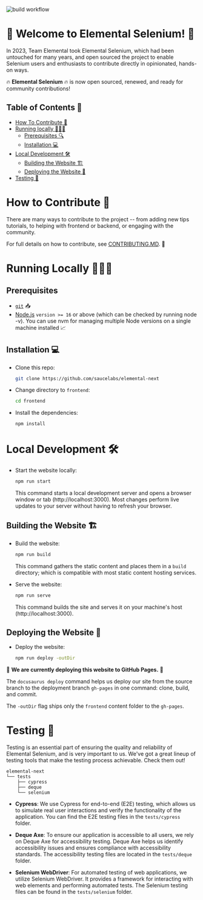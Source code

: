 ![build workflow](https://github.com/saucelabs/elemental-next/actions/workflows/test-build.yml/badge.svg)

# 🎉 Welcome to Elemental Selenium! 🚀

In 2023, Team Elemental took Elemental Selenium, which had been untouched for many years, and open sourced the project to enable Selenium users and enthusiasts to contribute directly in opinionated, hands-on ways.

🔥 **Elemental Selenium** 🔥 is now open sourced, renewed, and ready for community contributions!


## Table of Contents 📑

- [How To Contribute 🤝](#how-to-contribute-)
- [Running locally 🏃🏾‍♀️](#running-locally-)
  * [Prerequisites 🔍](#prerequisites-)
  * [Installation 💻](#installation-)
- [Local Development 🛠️](#local-development-)
  * [Building the Website 🏗️](#building-the-website-)
  * [Deploying the Website 🚀](#deploying-the-website-)
- [Testing 🧪](#testing)

# How to Contribute 🙌

There are many ways to contribute to the project -- from adding new tips tutorials, to helping with frontend or backend, or engaging with the community.

For full details on how to contribute, see [CONTRIBUTING.MD](https://github.com/saucelabs/elemental-next/blob/main/CONTRIBUTING.md). 👀

# Running Locally 🏃🏾‍♀️

## Prerequisites

- [`git`](https://git-scm.com/downloads) 📥
- [Node.js](https://nodejs.org/en/download/) `version >= 16` or above (which can be checked by running node -v). You can use nvm for managing multiple Node versions on a single machine installed 📈

## Installation 💻

- Clone this repo:

  ```bash
  git clone https://github.com/saucelabs/elemental-next
  ```

- Change directory to `frontend`:

  ```bash
  cd frontend
  ```

- Install the dependencies:

  ```bash
  npm install
  ```

# Local Development 🛠️

- Start the website locally:

  ```bash
  npm run start
  ```

  This command starts a local development server and opens a browser window or tab (http://localhost:3000). Most changes perform live updates to your server without having to refresh your browser.

## Building the Website 🏗️

- Build the website:

  ```bash
  npm run build
  ```

  This command gathers the static content and places them in a `build` directory; which is compatible with most static content hosting services.

- Serve the website:

  ```bash
  npm run serve
  ```

  This command builds the site and serves it on your machine's host (http://localhost:3000).

## Deploying the Website 🚀

- Deploy the website:

  ```bash
  npm run deploy -outDir
  ```

🚨 **We are currently deploying this website to GitHub Pages.** 🚨

The <code>docusaurus deploy</code> command helps us deploy our site from the source branch to the deployment branch <code>gh-pages</code> in one command: clone, build, and commit.

The <code>-outDir</code> flag ships only the <code>frontend</code> content folder to the <code>gh-pages</code>.

# Testing 🧪

Testing is an essential part of ensuring the quality and reliability of Elemental Selenium, and is very important to us. We've got a great lineup of testing tools that make the testing process achievable. Check them out!


```
elemental-next
└── tests
    ├── cypress
    ├── deque
    └── selenium
```


- **Cypress**: We use Cypress for end-to-end (E2E) testing, which allows us to simulate real user interactions and verify the functionality of the application. You can find the E2E testing files in the `tests/cypress` folder.

- **Deque Axe**: To ensure our application is accessible to all users, we rely on Deque Axe for accessibility testing. Deque Axe helps us identify accessibility issues and ensures compliance with accessibility standards. The accessibility testing files are located in the `tests/deque` folder.

- **Selenium WebDriver**: For automated testing of web applications, we utilize Selenium WebDriver. It provides a framework for interacting with web elements and performing automated tests. The Selenium testing files can be found in the `tests/selenium` folder.
